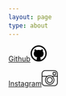 ```yaml
---
layout: page
type: about
---
```



[Github](https://iosadev.github.io/)<img src="../assets/icon/giticon.png" height="32" width="32">

[Instagram](https://www.instagram.com/liu_yungchang/)<img src="../assets/icon/igicon.png" height="32" width="32">
